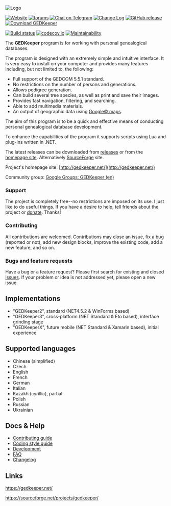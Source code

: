 ![Logo](../master/gk_logo_full.png)


[![Website](https://img.shields.io/badge/www-gedkeeper.net-0099BC.svg?maxAge=3600)](https://gedkeeper.net/)
[![forums](https://img.shields.io/badge/join-the%20forums-yellowgreen.svg)](http://groups.google.com/group/gedkeeper-en)
[![Chat on Telegram](https://img.shields.io/badge/Chat%20on-Telegram-brightgreen.svg)](https://t.me/gedkeeper_chat_en)
[![Change Log](https://img.shields.io/badge/Change%20Log-green)](CHANGELOG.md)
[![GitHub release](https://img.shields.io/github/release/Serg-Norseman/GEDKeeper.svg?label=Latest&maxAge=60)](https://github.com/Serg-Norseman/GEDKeeper/releases/latest)
[![Download GEDKeeper](https://img.shields.io/sourceforge/dm/gedkeeper.svg)](https://sourceforge.net/projects/gedkeeper/files/latest/download)

[![Build status](https://ci.appveyor.com/api/projects/status/h0u8iwr3kvy6o9x1?svg=true)](https://ci.appveyor.com/project/Serg-Norseman/gedkeeper)
[![codecov.io](https://codecov.io/github/Serg-Norseman/GEDKeeper/coverage.svg?branch=master)](https://codecov.io/github/Serg-Norseman/GEDKeeper?branch=master)
[![Maintainability](https://sonarcloud.io/api/project_badges/measure?project=gedkeeper&metric=sqale_rating)](https://sonarcloud.io/dashboard?id=gedkeeper)


The **GEDKeeper** program is for working with personal genealogical databases.

The program is designed with an extremely simple and intuitive interface. 
It is very easy to install on your computer and provides many features including,
but not limited to, the following:
* Full support of the GEDCOM 5.5.1 standard.
* No restrictions on the number of persons and generations.
* Allows pedigree generation.
* Can build several tree species, as well as print and save their images.
* Provides fast navigation, filtering, and searching.
* Able to add multimedia materials.
* An output of geographic data using [Google© maps](https://maps.google.com).

The aim of this program is to be a quick and effective means of conducting personal 
genealogical database development.

To enhance the capabilities of the program it supports scripts using Lua and plug-ins written in .NET.

The latest releases can be downloaded from [releases](https://github.com/serg-norseman/gedkeeper/releases) 
or from the [homepage site](https://gedkeeper.net/). Alternatively [SourceForge](https://sourceforge.net/projects/gedkeeper/) site.

Project's homepage site: [http://gedkeeper.net/](http://gedkeeper.net/)

Community group: [Google Groups: GEDKeeper (en)](https://groups.google.com/g/gedkeeper-en)

### Support

The project is completely free--no restrictions are imposed on its use. I just like to do useful things. 
If you have a desire to help, tell friends about the project or [donate](https://sourceforge.net/p/gedkeeper/donate/).
Thanks!

### Contributing

All contributions are welcomed. Contributions may close an issue, fix a bug (reported or not), add new design blocks, 
improve the existing code, add a new feature, and so on.

### Bugs and feature requests

Have a bug or a feature request? Please first search for existing and closed [issues](https://github.com/Serg-Norseman/GEDKeeper/issues).
If your problem or idea is not addressed yet, please open a new issue.


## Implementations

- "GEDKeeper2", standard (NET4.5.2 & WinForms based)
- "GEDKeeper3", cross-platform (NET Standard & Eto based), interface grinding stage
- "GEDKeeperX", future mobile (NET Standard & Xamarin based), initial experience


## Supported languages

- Chinese (simplified)
- Czech
- English
- French
- German
- Italian
- Kazakh (cyrillic), partial
- Polish
- Russian
- Ukrainian


## Docs & Help

- [Contributing guide](/CONTRIBUTING.md)
- [Coding style guide](/CODINGSTYLE.md)
- [Development](/DEVELOPMENT.md)
- [FAQ](/FAQ.md)
- [Changelog](/CHANGELOG.md)


## Links

https://gedkeeper.net/

https://sourceforge.net/projects/gedkeeper/
